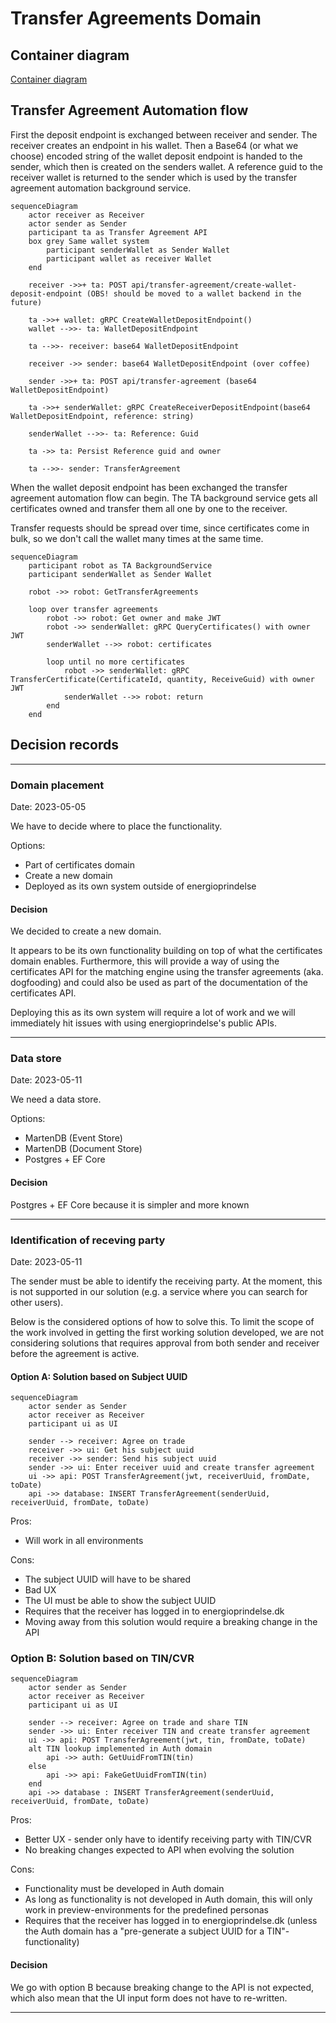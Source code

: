 # Transfer Agreements Domain

## Container diagram

[Container diagram](#https://energinet-datahub.github.io/energy-origin/doc/diagrams/c4-model/views/)

## Transfer Agreement Automation flow

First the deposit endpoint is exchanged between receiver and sender. The receiver creates an endpoint in his wallet. Then a Base64 (or what we choose) encoded string of the wallet deposit endpoint is handed to the sender, which then is created on the senders wallet. A reference guid to the receiver wallet is returned to the sender which is used by the transfer agreement automation background service.

```mermaid
sequenceDiagram
    actor receiver as Receiver
    actor sender as Sender
    participant ta as Transfer Agreement API
    box grey Same wallet system
        participant senderWallet as Sender Wallet
        participant wallet as receiver Wallet
    end

    receiver ->>+ ta: POST api/transfer-agreement/create-wallet-deposit-endpoint (OBS! should be moved to a wallet backend in the future)

    ta ->>+ wallet: gRPC CreateWalletDepositEndpoint()
    wallet -->>- ta: WalletDepositEndpoint

    ta -->>- receiver: base64 WalletDepositEndpoint

    receiver ->> sender: base64 WalletDepositEndpoint (over coffee)

    sender ->>+ ta: POST api/transfer-agreement (base64 WalletDepositEndpoint)

    ta ->>+ senderWallet: gRPC CreateReceiverDepositEndpoint(base64 WalletDepositEndpoint, reference: string)

    senderWallet -->>- ta: Reference: Guid

    ta ->> ta: Persist Reference guid and owner

    ta -->>- sender: TransferAgreement
```

When the wallet deposit endpoint has been exchanged the transfer agreement automation flow can begin. The TA background service gets all certificates owned and transfer them all one by one to the receiver.

Transfer requests should be spread over time, since certificates come in bulk, so we don't call the wallet many times at the same time.


```mermaid
sequenceDiagram
    participant robot as TA BackgroundService
    participant senderWallet as Sender Wallet

    robot ->> robot: GetTransferAgreements

    loop over transfer agreements
        robot ->> robot: Get owner and make JWT
        robot ->> senderWallet: gRPC QueryCertificates() with owner JWT
        senderWallet -->> robot: certificates

        loop until no more certificates
            robot ->> senderWallet: gRPC TransferCertificate(CertificateId, quantity, ReceiveGuid) with owner JWT
            senderWallet -->> robot: return
        end
    end
```


## Decision records

---

### Domain placement

Date: 2023-05-05

We have to decide where to place the functionality.

Options:

- Part of certificates domain
- Create a new domain
- Deployed as its own system outside of energioprindelse

#### Decision

We decided to create a new domain.

It appears to be its own functionality building on top of what the certificates domain enables. Furthermore, this will provide a way of using the certificates API for the matching engine using the transfer agreements (aka. dogfooding) and could also be used as part of the documentation of the certificates API.

Deploying this as its own system will require a lot of work and we will immediately hit issues with using energioprindelse's public APIs.

---

### Data store

Date: 2023-05-11

We need a data store.

Options:

- MartenDB (Event Store)
- MartenDB (Document Store)
- Postgres + EF Core

#### Decision

Postgres + EF Core because it is simpler and more known

---

### Identification of receving party

Date: 2023-05-11

The sender must be able to identify the receiving party. At the moment, this is not supported in our solution (e.g. a service where you can search for other users).

Below is the considered options of how to solve this. To limit the scope of the work involved in getting the first working solution developed, we are not considering solutions that requires approval from both sender and receiver before the agreement is active.

#### Option A: Solution based on Subject UUID

```mermaid
sequenceDiagram
    actor sender as Sender
    actor receiver as Receiver
    participant ui as UI

    sender --> receiver: Agree on trade
    receiver ->> ui: Get his subject uuid
    receiver ->> sender: Send his subject uuid
    sender ->> ui: Enter receiver uuid and create transfer agreement
    ui ->> api: POST TransferAgreement(jwt, receiverUuid, fromDate, toDate)
    api ->> database: INSERT TransferAgreement(senderUuid, receiverUuid, fromDate, toDate)
```

Pros:

- Will work in all environments

Cons:

- The subject UUID will have to be shared
- Bad UX
- The UI must be able to show the subject UUID
- Requires that the receiver has logged in to energioprindelse.dk
- Moving away from this solution would require a breaking change in the API

### Option B: Solution based on TIN/CVR

```mermaid
sequenceDiagram
    actor sender as Sender
    actor receiver as Receiver
    participant ui as UI

    sender --> receiver: Agree on trade and share TIN
    sender ->> ui: Enter receiver TIN and create transfer agreement
    ui ->> api: POST TransferAgreement(jwt, tin, fromDate, toDate)
    alt TIN lookup implemented in Auth domain
        api ->> auth: GetUuidFromTIN(tin)
    else
        api ->> api: FakeGetUuidFromTIN(tin)
    end
    api ->> database : INSERT TransferAgreement(senderUuid, receiverUuid, fromDate, toDate)
```

Pros:

- Better UX - sender only have to identify receiving party with TIN/CVR
- No breaking changes expected to API when evolving the solution

Cons:

- Functionality must be developed in Auth domain
- As long as functionality is not developed in Auth domain, this will only work in preview-environments for the predefined personas
- Requires that the receiver has logged in to energioprindelse.dk (unless the Auth domain has a "pre-generate a subject UUID for a TIN"-functionality)

#### Decision

We go with option B because breaking change to the API is not expected, which also mean that the UI input form does not have to re-written.

---

